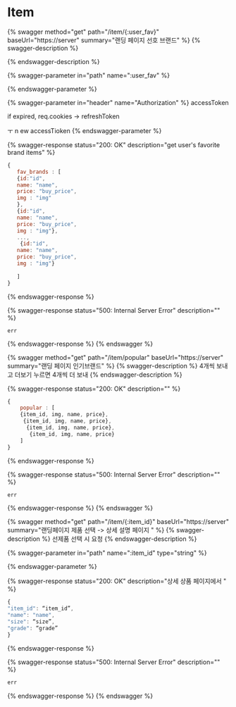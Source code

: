 # Item

{% swagger method="get" path="/item/{:user_fav}" baseUrl="https://server" summary="랜딩 페이지 선호 브랜드" %}
{% swagger-description %}

{% endswagger-description %}

{% swagger-parameter in="path" name=":user_fav" %}

{% endswagger-parameter %}

{% swagger-parameter in="header" name="Authorization" %}
accessToken&#x20;

if expired, req.cookies -> refreshToken

ㅜ n ew accessTioken&#x20;
{% endswagger-parameter %}

{% swagger-response status="200: OK" description="get user's favorite brand items" %}
```javascript
{
   fav_brands : [
   {id:"id", 
   name: "name", 
   price: "buy_price", 
   img : "img"
   }, 
   {id:"id", 
   name: "name", 
   price: "buy_price", 
   img : "img"},
   ...,
    {id:"id", 
   name: "name", 
   price: "buy_price", 
   img : "img"}
   
   ]
}
```
{% endswagger-response %}

{% swagger-response status="500: Internal Server Error" description="" %}
```
err
```


{% endswagger-response %}
{% endswagger %}

{% swagger method="get" path="/item/popular" baseUrl="https://server" summary="랜딩 페이지 인기브랜드" %}
{% swagger-description %}
4개씩 보내고 더보기 누르면 4개씩 더 보내 
{% endswagger-description %}

{% swagger-response status="200: OK" description="" %}
```javascript
{
    popular : [
    {item_id, img, name, price},
     {item_id, img, name, price},
      {item_id, img, name, price},
       {item_id, img, name, price}
    ]
}
```
{% endswagger-response %}

{% swagger-response status="500: Internal Server Error" description="" %}
```javascript
err
```
{% endswagger-response %}
{% endswagger %}

{% swagger method="get" path="/item/{:item_id}" baseUrl="https://server" summary="랜딩페이지  제품 선택 -> 상세 설명 페이지 " %}
{% swagger-description %}
선제품 선택 시 요청
{% endswagger-description %}

{% swagger-parameter in="path" name=":item_id" type="string" %}

{% endswagger-parameter %}

{% swagger-response status="200: OK" description="상세 상품 페이지에서 " %}
```javascript
{ 
"item_id": “item_id”, 
"name": "name",
"size": “size”, 
"grade": “grade”
}
```
{% endswagger-response %}

{% swagger-response status="500: Internal Server Error" description="" %}
```javascript
err
```
{% endswagger-response %}
{% endswagger %}
